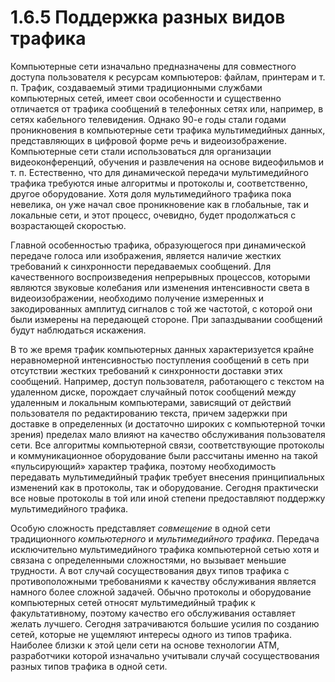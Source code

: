 ﻿# 1.6.5 Поддержка разных видов трафика

Компьютерные сети изначально предназначены для совместного доступа пользователя к ресурсам компьютеров: файлам, принтерам и т. п. Трафик, создаваемый этими традиционными службами компьютерных сетей, имеет свои особенности и существенно отличается от трафика сообщений в телефонных сетях или, например, в сетях кабельного телевидения. Однако 90-е годы стали годами проникновения в компьютерные сети трафика мультимедийных данных, представляющих в цифровой форме речь и видеоизображение. Компьютерные сети стали использоваться для организации видеоконференций, обучения и развлечения на основе видеофильмов и т. п. Естественно, что для динамической передачи мультимедийного трафика требуются иные алгоритмы и протоколы и, соответственно, другое оборудование. Хотя доля мультимедийного трафика пока невелика, он уже начал свое проникновение как в глобальные, так и локальные сети, и этот процесс, очевидно, будет продолжаться с возрастающей скоростью. 

Главной особенностью трафика, образующегося при динамической передаче голоса или изображения, является наличие жестких требований к синхронности передаваемых сообщений. Для качественного воспроизведения непрерывных процессов, которыми являются звуковые колебания или изменения интенсивности света в видеоизображении, необходимо получение измеренных и закодированных амплитуд сигналов с той же частотой, с которой они были измерены на передающей стороне. При запаздывании сообщений будут наблюдаться искажения. 

В то же время трафик компьютерных данных характеризуется крайне неравномерной интенсивностью поступления сообщений в сеть при отсутствии жестких требований к синхронности доставки этих сообщений. Например, доступ пользователя, работающего с текстом на удаленном диске, порождает случайный поток сообщений между удаленным и локальным компьютерами, зависящий от действий пользователя по редактированию текста, причем задержки при доставке в определенных (и достаточно широких с компьютерной точки зрения) пределах мало влияют на качество обслуживания пользователя сети. Все алгоритмы компьютерной связи, соответствующие протоколы и коммуникационное оборудование были рассчитаны именно на такой «пульсирующий» характер трафика, поэтому необходимость передавать мультимедийный трафик требует внесения принципиальных изменений как в протоколы, так и оборудование. Сегодня практически все новые протоколы в той или иной степени предоставляют поддержку мультимедийного трафика. 

Особую сложность представляет *совмещение* в одной сети традиционного *компьютерного* и *мультимедийного трафика*. Передача исключительно мультимедийного трафика компьютерной сетью хотя и связана с определенными сложностями, но вызывает меньшие трудности. А вот случай сосуществования двух типов трафика с противоположными требованиями к качеству обслуживания является намного более сложной задачей. Обычно протоколы и оборудование компьютерных сетей относят мультимедийный трафик к факультативному, поэтому качество его обслуживания оставляет желать лучшего. Сегодня затрачиваются большие усилия по созданию сетей, которые не ущемляют интересы одного из типов трафика. Наиболее близки к этой цели сети на основе технологии АТМ, разработчики которой изначально учитывали случай сосуществования разных типов трафика в одной сети. 
